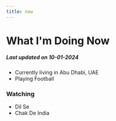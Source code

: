 ```yaml
---
title: now
---
```

# What I'm Doing Now

##### Last updated on 10-01-2024

- Currently living in Abu Dhabi, UAE
- Playing Football

### Watching

- Dil Se
- Chak De India
